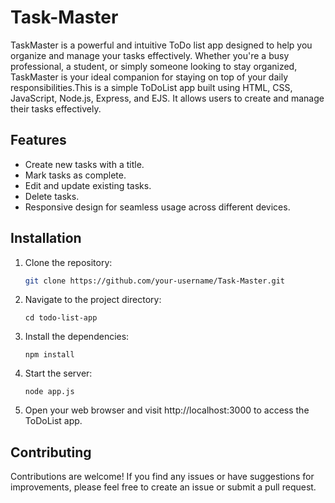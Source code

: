 # Task-Master
TaskMaster is a powerful and intuitive ToDo list app designed to help you organize and manage your tasks effectively. Whether you're a busy professional, a student, or simply someone looking to stay organized, TaskMaster is your ideal companion for staying on top of your daily responsibilities.This is a simple ToDoList app built using HTML, CSS, JavaScript, Node.js, Express, and EJS. It allows users to create and manage their tasks effectively.

## Features
- Create new tasks with a title.
- Mark tasks as complete.
- Edit and update existing tasks.
- Delete tasks.
- Responsive design for seamless usage across different devices.

## Installation

1. Clone the repository:

   ```bash
   git clone https://github.com/your-username/Task-Master.git
   ```
2. Navigate to the project directory:
   ```
   cd todo-list-app
   ```
3. Install the dependencies:
   ```
   npm install
   ```
4. Start the server:
   ```
   node app.js
   ```
5. Open your web browser and visit http://localhost:3000 to access the ToDoList app.

##   Contributing
Contributions are welcome! If you find any issues or have suggestions for improvements, please feel free to create an issue or submit a pull request.
